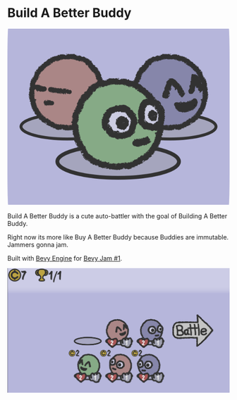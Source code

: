 # Build A Better Buddy

![cover](cover.png)

Build A Better Buddy is a cute auto-battler with the goal of Building A Better Buddy.

Right now its more like Buy A Better Buddy because Buddies are immutable. Jammers gonna jam.

Built with [Bevy Engine](https://bevyengine.org) for [Bevy Jam #1](https://itch.io/jam/bevy-jam-1/).

![screenshot](screenshot.png)